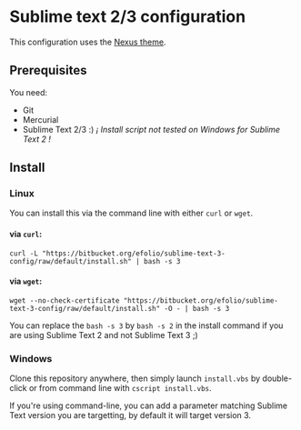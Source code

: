 # Sublime text 2/3 configuration

This configuration uses the [Nexus theme](https://github.com/EleazarCrusader/nexus-theme).

## Prerequisites

You need:

* Git
* Mercurial
* Sublime Text 2/3 :) _¡ Install script not tested on Windows for Sublime Text 2 !_

## Install

### Linux

You can install this via the command line with either `curl` or `wget`.

#### via `curl`:

`curl -L "https://bitbucket.org/efolio/sublime-text-3-config/raw/default/install.sh" | bash -s 3`

#### via `wget`:

`wget --no-check-certificate "https://bitbucket.org/efolio/sublime-text-3-config/raw/default/install.sh" -O - | bash -s 3`

You can replace the `bash -s 3` by `bash -s 2` in the install command if you are using Sublime Text 2 and not Sublime Text 3 ;)

### Windows

Clone this repository anywhere, then simply launch `install.vbs` by double-click or from command line with `cscript install.vbs`.

If you're using command-line, you can add a parameter matching Sublime Text version you are targetting, by default it will target version 3.
